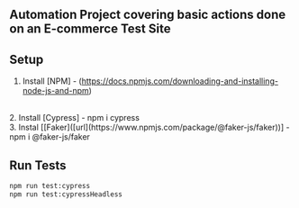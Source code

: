 ## Automation Project covering basic actions done on an E-commerce Test Site

## Setup
1. Install [NPM] - (https://docs.npmjs.com/downloading-and-installing-node-js-and-npm)
</br>
2. Install [Cypress] - npm i cypress
</br>
3. Instal [[Faker]([url](https://www.npmjs.com/package/@faker-js/faker))] - npm i @faker-js/faker

## Run Tests
```sh
npm run test:cypress
npm run test:cypressHeadless
```
